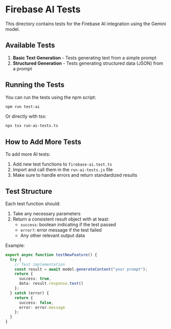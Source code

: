 # Firebase AI Tests

This directory contains tests for the Firebase AI integration using the Gemini model.

## Available Tests

1. **Basic Text Generation** - Tests generating text from a simple prompt
2. **Structured Generation** - Tests generating structured data (JSON) from a prompt

## Running the Tests

You can run the tests using the npm script:

```bash
npm run test:ai
```

Or directly with tsx:

```bash
npx tsx run-ai-tests.ts
```

## How to Add More Tests

To add more AI tests:

1. Add new test functions to `firebase-ai.test.ts`
2. Import and call them in the `run-ai-tests.js` file
3. Make sure to handle errors and return standardized results

## Test Structure

Each test function should:

1. Take any necessary parameters
2. Return a consistent result object with at least:
   - `success`: boolean indicating if the test passed
   - `error?`: error message if the test failed
   - Any other relevant output data

Example:

```typescript
export async function testNewFeature() {
  try {
    // Test implementation
    const result = await model.generateContent("your prompt");
    return {
      success: true,
      data: result.response.text()
    };
  } catch (error) {
    return {
      success: false,
      error: error.message
    };
  }
}
```